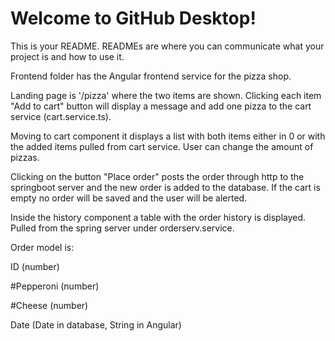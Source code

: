 # Welcome to GitHub Desktop!

This is your README. READMEs are where you can communicate what your project is and how to use it.

Frontend folder has the Angular frontend service for the pizza shop. 
  
  Landing page is '/pizza' where the two items are shown. Clicking each item "Add to cart" button will display a message and add one pizza to the cart service (cart.service.ts).
  
  Moving to cart component it displays a list with both items either in 0 or with the added items pulled from cart service. User can change the amount of pizzas.
  
  Clicking on the button "Place order" posts the order through http to the springboot server and the new order is added to the database. If the cart is empty no order will be saved and the user will be alerted.
  
  Inside the history component a table with the order history is displayed. Pulled from the spring server under orderserv.service.
  
  
Order model is:
  
  ID (number)
  
  #Pepperoni (number)
  
  #Cheese (number)
  
  Date (Date in database, String in Angular)
